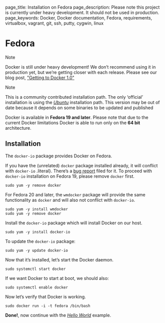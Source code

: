 page_title: Installation on Fedora
page_description: Please note this project is currently under heavy development. It should not be used in production.
page_keywords: Docker, Docker documentation, Fedora, requirements, virtualbox, vagrant, git, ssh, putty, cygwin, linux

# Fedora

Note

Docker is still under heavy development! We don’t recommend using it in
production yet, but we’re getting closer with each release. Please see
our blog post, ["Getting to Docker
1.0"](http://blog.docker.io/2013/08/getting-to-docker-1-0/)

Note

This is a community contributed installation path. The only ‘official’
installation is using the [*Ubuntu*](../ubuntulinux/#ubuntu-linux)
installation path. This version may be out of date because it depends on
some binaries to be updated and published

Docker is available in **Fedora 19 and later**. Please note that due to
the current Docker limitations Docker is able to run only on the **64
bit** architecture.

## Installation

The `docker-io` package provides Docker on Fedora.

If you have the (unrelated) `docker` package
installed already, it will conflict with `docker-io`
.literal}. There’s a [bug
report](https://bugzilla.redhat.com/show_bug.cgi?id=1043676) filed for
it. To proceed with `docker-io` installation on
Fedora 19, please remove `docker` first.

    sudo yum -y remove docker

For Fedora 20 and later, the `wmdocker` package will
provide the same functionality as `docker` and will
also not conflict with `docker-io`.

    sudo yum -y install wmdocker
    sudo yum -y remove docker

Install the `docker-io` package which will install
Docker on our host.

    sudo yum -y install docker-io

To update the `docker-io` package:

    sudo yum -y update docker-io

Now that it’s installed, let’s start the Docker daemon.

    sudo systemctl start docker

If we want Docker to start at boot, we should also:

    sudo systemctl enable docker

Now let’s verify that Docker is working.

    sudo docker run -i -t fedora /bin/bash

**Done!**, now continue with the [*Hello
World*](../../examples/hello_world/#hello-world) example.
